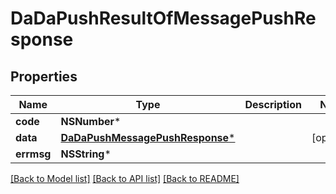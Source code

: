 # DaDaPushResultOfMessagePushResponse

## Properties
Name | Type | Description | Notes
------------ | ------------- | ------------- | -------------
**code** | **NSNumber*** |  | 
**data** | [**DaDaPushMessagePushResponse***](DaDaPushMessagePushResponse.md) |  | [optional] 
**errmsg** | **NSString*** |  | 

[[Back to Model list]](../README.md#documentation-for-models) [[Back to API list]](../README.md#documentation-for-api-endpoints) [[Back to README]](../README.md)


